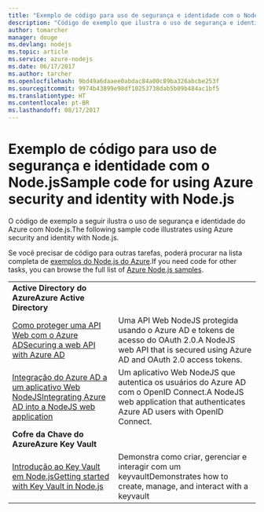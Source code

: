 ```yaml
---
title: "Exemplo de código para uso de segurança e identidade com o Node.js"
description: "Código de exemplo que ilustra o uso de segurança e identidade do Azure com Node.js."
author: tomarcher
manager: douge
ms.devlang: nodejs
ms.topic: article
ms.service: azure-nodejs
ms.date: 06/17/2017
ms.author: tarcher
ms.openlocfilehash: 9bd49a6daaee0abdac84a00c89ba326abcbe253f
ms.sourcegitcommit: 9974b43899e98df10253738dab5b09b484ac1bf5
ms.translationtype: HT
ms.contentlocale: pt-BR
ms.lasthandoff: 08/17/2017
---
```

# <a name="sample-code-for-using-azure-security-and-identity-with-nodejs"></a><span data-ttu-id="969f2-103">Exemplo de código para uso de segurança e identidade com o Node.js</span><span class="sxs-lookup"><span data-stu-id="969f2-103">Sample code for using Azure security and identity with Node.js</span></span>

<span data-ttu-id="969f2-104">O código de exemplo a seguir ilustra o uso de segurança e identidade do Azure com Node.js.</span><span class="sxs-lookup"><span data-stu-id="969f2-104">The following sample code illustrates using Azure security and identity with Node.js.</span></span>

<span data-ttu-id="969f2-105">Se você precisar de código para outras tarefas, poderá procurar na lista completa de [exemplos do Node.js do Azure](https://azure.microsoft.com/resources/samples/?term=nodejs).</span><span class="sxs-lookup"><span data-stu-id="969f2-105">If you need code for other tasks, you can browse the full list of [Azure Node.js samples](https://azure.microsoft.com/resources/samples/?term=nodejs).</span></span>

| | |
|---|---|
| <span data-ttu-id="969f2-106">**Active Directory do Azure**</span><span class="sxs-lookup"><span data-stu-id="969f2-106">**Azure Active Directory**</span></span> ||
| [<span data-ttu-id="969f2-107">Como proteger uma API Web com o Azure AD</span><span class="sxs-lookup"><span data-stu-id="969f2-107">Securing a web API with Azure AD</span></span>](https://azure.microsoft.com/resources/samples/active-directory-node-webapi/) | <span data-ttu-id="969f2-108">Uma API Web NodeJS protegida usando o Azure AD e tokens de acesso do OAuth 2.0.</span><span class="sxs-lookup"><span data-stu-id="969f2-108">A NodeJS web API that is secured using Azure AD and OAuth 2.0 access tokens.</span></span> |
| [<span data-ttu-id="969f2-109">Integração do Azure AD a um aplicativo Web NodeJS</span><span class="sxs-lookup"><span data-stu-id="969f2-109">Integrating Azure AD into a NodeJS web application</span></span>](https://azure.microsoft.com/resources/samples/active-directory-node-webapp-openidconnect/) | <span data-ttu-id="969f2-110">Um aplicativo Web NodeJS que autentica os usuários do Azure AD com o OpenID Connect.</span><span class="sxs-lookup"><span data-stu-id="969f2-110">A NodeJS web application that authenticates Azure AD users with OpenID Connect.</span></span> |
| <span data-ttu-id="969f2-111">**Cofre da Chave do Azure**</span><span class="sxs-lookup"><span data-stu-id="969f2-111">**Azure Key Vault**</span></span> ||
| [<span data-ttu-id="969f2-112">Introdução ao Key Vault em Node.js</span><span class="sxs-lookup"><span data-stu-id="969f2-112">Getting started with Key Vault in Node.js</span></span>](https://azure.microsoft.com/resources/samples/key-vault-node-getting-started/) | <span data-ttu-id="969f2-113">Demonstra como criar, gerenciar e interagir com um keyvault</span><span class="sxs-lookup"><span data-stu-id="969f2-113">Demonstrates how to create, manage, and interact with a keyvault</span></span> |
